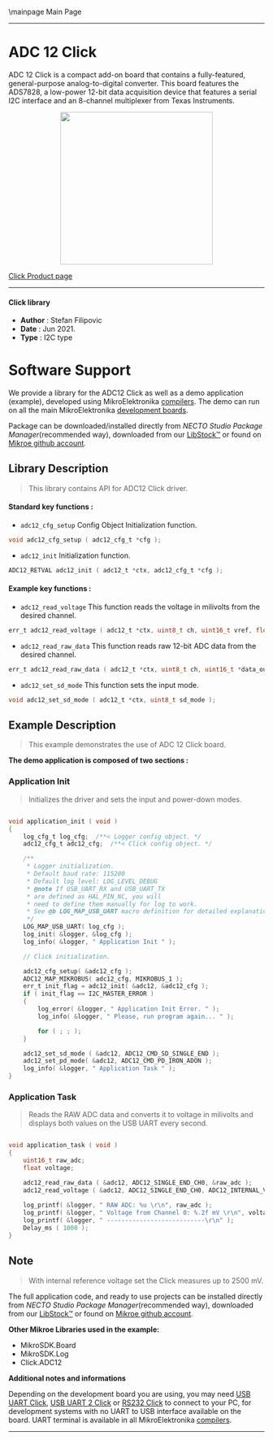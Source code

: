 \mainpage Main Page

---
# ADC 12 Click

ADC 12 Click is a compact add-on board that contains a fully-featured, general-purpose analog-to-digital converter. This board features the ADS7828, a low-power 12-bit data acquisition device that features a serial I2C interface and an 8-channel multiplexer from Texas Instruments.

<p align="center">
  <img src="https://download.mikroe.com/images/click_for_ide/adc12_click.png" height=300px>
</p>

[Click Product page](https://www.mikroe.com/adc-12-click)

---


#### Click library

- **Author**        : Stefan Filipovic
- **Date**          : Jun 2021.
- **Type**          : I2C type


# Software Support

We provide a library for the ADC12 Click
as well as a demo application (example), developed using MikroElektronika
[compilers](https://www.mikroe.com/necto-studio).
The demo can run on all the main MikroElektronika [development boards](https://www.mikroe.com/development-boards).

Package can be downloaded/installed directly from *NECTO Studio Package Manager*(recommended way), downloaded from our [LibStock&trade;](https://libstock.mikroe.com) or found on [Mikroe github account](https://github.com/MikroElektronika/mikrosdk_click_v2/tree/master/clicks).

## Library Description

> This library contains API for ADC12 Click driver.

#### Standard key functions :

- `adc12_cfg_setup` Config Object Initialization function.
```c
void adc12_cfg_setup ( adc12_cfg_t *cfg );
```

- `adc12_init` Initialization function.
```c
ADC12_RETVAL adc12_init ( adc12_t *ctx, adc12_cfg_t *cfg );
```

#### Example key functions :

- `adc12_read_voltage` This function reads the voltage in milivolts from the desired channel.
```c
err_t adc12_read_voltage ( adc12_t *ctx, uint8_t ch, uint16_t vref, float *data_out );
```

- `adc12_read_raw_data` This function reads raw 12-bit ADC data from the desired channel. 
```c
err_t adc12_read_raw_data ( adc12_t *ctx, uint8_t ch, uint16_t *data_out );
```

- `adc12_set_sd_mode` This function sets the input mode.
```c
void adc12_set_sd_mode ( adc12_t *ctx, uint8_t sd_mode );
```

## Example Description

> This example demonstrates the use of ADC 12 Click board.

**The demo application is composed of two sections :**

### Application Init

> Initializes the driver and sets the input and power-down modes.

```c

void application_init ( void )
{
    log_cfg_t log_cfg;  /**< Logger config object. */
    adc12_cfg_t adc12_cfg;  /**< Click config object. */

    /** 
     * Logger initialization.
     * Default baud rate: 115200
     * Default log level: LOG_LEVEL_DEBUG
     * @note If USB_UART_RX and USB_UART_TX 
     * are defined as HAL_PIN_NC, you will 
     * need to define them manually for log to work. 
     * See @b LOG_MAP_USB_UART macro definition for detailed explanation.
     */
    LOG_MAP_USB_UART( log_cfg );
    log_init( &logger, &log_cfg );
    log_info( &logger, " Application Init " );

    // Click initialization.

    adc12_cfg_setup( &adc12_cfg );
    ADC12_MAP_MIKROBUS( adc12_cfg, MIKROBUS_1 );
    err_t init_flag = adc12_init( &adc12, &adc12_cfg );
    if ( init_flag == I2C_MASTER_ERROR ) 
    {
        log_error( &logger, " Application Init Error. " );
        log_info( &logger, " Please, run program again... " );

        for ( ; ; );
    }

    adc12_set_sd_mode ( &adc12, ADC12_CMD_SD_SINGLE_END );
    adc12_set_pd_mode( &adc12, ADC12_CMD_PD_IRON_ADON );
    log_info( &logger, " Application Task " );
}

```

### Application Task

> Reads the RAW ADC data and converts it to voltage in milivolts and displays
> both values on the USB UART every second.

```c

void application_task ( void )
{
    uint16_t raw_adc;
    float voltage;

    adc12_read_raw_data ( &adc12, ADC12_SINGLE_END_CH0, &raw_adc );
    adc12_read_voltage ( &adc12, ADC12_SINGLE_END_CH0, ADC12_INTERNAL_VREF, &voltage );
    
    log_printf( &logger, " RAW ADC: %u \r\n", raw_adc );
    log_printf( &logger, " Voltage from Channel 0: %.2f mV \r\n", voltage );
    log_printf( &logger, " ---------------------------\r\n" );
    Delay_ms ( 1000 );
}

```

## Note

> With internal reference voltage set the Click measures up to 2500 mV.

The full application code, and ready to use projects can be installed directly from *NECTO Studio Package Manager*(recommended way), downloaded from our [LibStock&trade;](https://libstock.mikroe.com) or found on [Mikroe github account](https://github.com/MikroElektronika/mikrosdk_click_v2/tree/master/clicks).

**Other Mikroe Libraries used in the example:**

- MikroSDK.Board
- MikroSDK.Log
- Click.ADC12

**Additional notes and informations**

Depending on the development board you are using, you may need
[USB UART Click](https://www.mikroe.com/usb-uart-click),
[USB UART 2 Click](https://www.mikroe.com/usb-uart-2-click) or
[RS232 Click](https://www.mikroe.com/rs232-click) to connect to your PC, for
development systems with no UART to USB interface available on the board. UART
terminal is available in all MikroElektronika
[compilers](https://shop.mikroe.com/compilers).

---
